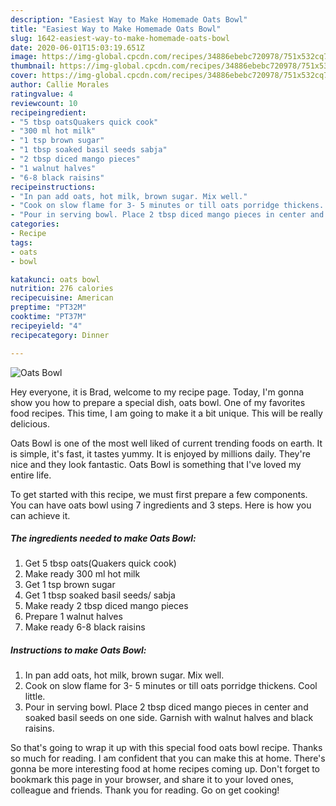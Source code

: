 ```yaml
---
description: "Easiest Way to Make Homemade Oats Bowl"
title: "Easiest Way to Make Homemade Oats Bowl"
slug: 1642-easiest-way-to-make-homemade-oats-bowl
date: 2020-06-01T15:03:19.651Z
image: https://img-global.cpcdn.com/recipes/34886ebebc720978/751x532cq70/oats-bowl-recipe-main-photo.jpg
thumbnail: https://img-global.cpcdn.com/recipes/34886ebebc720978/751x532cq70/oats-bowl-recipe-main-photo.jpg
cover: https://img-global.cpcdn.com/recipes/34886ebebc720978/751x532cq70/oats-bowl-recipe-main-photo.jpg
author: Callie Morales
ratingvalue: 4
reviewcount: 10
recipeingredient:
- "5 tbsp oatsQuakers quick cook"
- "300 ml hot milk"
- "1 tsp brown sugar"
- "1 tbsp soaked basil seeds sabja"
- "2 tbsp diced mango pieces"
- "1 walnut halves"
- "6-8 black raisins"
recipeinstructions:
- "In pan add oats, hot milk, brown sugar. Mix well."
- "Cook on slow flame for 3- 5 minutes or till oats porridge thickens. Cool little."
- "Pour in serving bowl. Place 2 tbsp diced mango pieces in center and soaked basil seeds on one side. Garnish with walnut halves and black raisins."
categories:
- Recipe
tags:
- oats
- bowl

katakunci: oats bowl 
nutrition: 276 calories
recipecuisine: American
preptime: "PT32M"
cooktime: "PT37M"
recipeyield: "4"
recipecategory: Dinner

---
```



![Oats Bowl](https://img-global.cpcdn.com/recipes/34886ebebc720978/751x532cq70/oats-bowl-recipe-main-photo.jpg)

Hey everyone, it is Brad, welcome to my recipe page. Today, I'm gonna show you how to prepare a special dish, oats bowl. One of my favorites food recipes. This time, I am going to make it a bit unique. This will be really delicious.



Oats Bowl is one of the most well liked of current trending foods on earth. It is simple, it's fast, it tastes yummy. It is enjoyed by millions daily. They're nice and they look fantastic. Oats Bowl is something that I've loved my entire life.


To get started with this recipe, we must first prepare a few components. You can have oats bowl using 7 ingredients and 3 steps. Here is how you can achieve it.

<!--inarticleads1-->

##### The ingredients needed to make Oats Bowl:

1. Get 5 tbsp oats(Quakers quick cook)
1. Make ready 300 ml hot milk
1. Get 1 tsp brown sugar
1. Get 1 tbsp soaked basil seeds/ sabja
1. Make ready 2 tbsp diced mango pieces
1. Prepare 1 walnut halves
1. Make ready 6-8 black raisins




<!--inarticleads2-->

##### Instructions to make Oats Bowl:

1. In pan add oats, hot milk, brown sugar. Mix well.
1. Cook on slow flame for 3- 5 minutes or till oats porridge thickens. Cool little.
1. Pour in serving bowl. Place 2 tbsp diced mango pieces in center and soaked basil seeds on one side. Garnish with walnut halves and black raisins.




So that's going to wrap it up with this special food oats bowl recipe. Thanks so much for reading. I am confident that you can make this at home. There's gonna be more interesting food at home recipes coming up. Don't forget to bookmark this page in your browser, and share it to your loved ones, colleague and friends. Thank you for reading. Go on get cooking!

